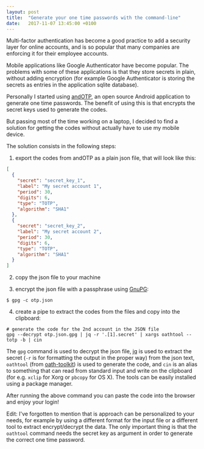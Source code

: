 ```yaml
---
layout: post
title:  "Generate your one time passwords with the command-line"
date:   2017-11-07 13:45:00 +0100
---
```


Multi-factor authentication has become a good practice to add a security layer
for online accounts, and is so popular that many companies are enforcing it for
their employee accounts.

Mobile applications like Google Authenticator have become popular. The problems
with some of these applications is that they store secrets in plain, without
adding encryption (for example Google Authenticator is storing the secrets as
entries in the application sqlite database).

Personally I started using [andOTP](https://github.com/flocke/andOTP), an open
source Android application to generate one time passwords. The benefit of using
this is that encrypts the secret keys used to generate the codes.

But passing most of the time working on a laptop, I decided to find a solution
for getting the codes without actually have to use my mobile device.

The solution consists in the following steps:

1) export the codes from andOTP as a plain json file, that will look like this:

```json
[
  {
    "secret": "secret_key_1",
    "label": "My secret account 1",
    "period": 30,
    "digits": 6,
    "type": "TOTP",
    "algorithm": "SHA1"
  },
  {
    "secret": "secret_key_2",
    "label": "My secret account 2",
    "period": 30,
    "digits": 6,
    "type": "TOTP",
    "algorithm": "SHA1"
  }
]
```

2) copy the json file to your machine

3) encrypt the json file with a passphrase using [GnuPG](gnupg.org):

```
$ gpg -c otp.json
```

4) create a pipe to extract the codes from the files and copy into the clipboard:

```
# generate the code for the 2nd account in the JSON file
gpg --decrypt otp.json.gpg | jq -r '.[1].secret' | xargs oathtool --totp -b | cin
```

The `gpg` command is used to decrypt the json file,
[jq](https://stedolan.github.io/jq/) is used to extract the secret (`-r` is for
formatting the output in the proper way) from the json text, `oathtool` (from
[oath-toolkit](https://gitlab.com/oath-toolkit/oath-toolkit)) is used to
generate the code, and `cin` is an alias to something that can read from
standard input and write on the clipboard (for e.g. `xclip` for Xorg or
`pbcopy` for OS X). The tools can be easily installed using a package manager.

After running the above command you can paste the code into the browser and enjoy your login!

Edit: I've forgotten to mention that is approach can be personalized to your
needs, for example by using a different format for the input file or a
different tool to extract encrypt/decrypt the data. The only important thing is
that the `oathtool` command needs the secret key as argument in order to
generate the correct one time password.
